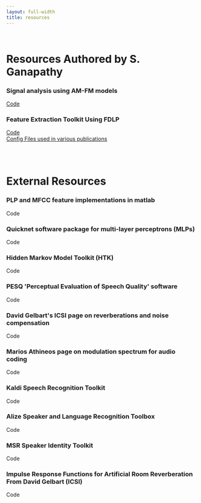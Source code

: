 ```yaml
---
layout: full-width
title: resources
---
```

<br>

# Resources Authored by S. Ganapathy

### Signal analysis using AM-FM models

[Code](https://github.com/iiscleap/SignalAnalysisUsingAm-FM)


### Feature Extraction Toolkit Using FDLP

[Code](https://github.com/iiscleap/FeatureExtractionUsingFDLP)  
[Config Files used in various publications](https://github.com/iiscleap/FeatureExtractionUsingFDLP/tree/master/config)

<br><br>

# External Resources

### PLP and MFCC feature implementations in matlab  
<a STYLE="text-decoration:none" href="http://labrosa.ee.columbia.edu/matlab/rastamat/">Code<font color="#a00000"></font></a>

### Quicknet software package for multi-layer perceptrons (MLPs)  
<a STYLE="text-decoration:none" href="http://www.icsi.berkeley.edu/Speech/qn.html">Code<font color="#a00000"></font></a>

### Hidden Markov Model Toolkit (HTK)  
<a STYLE="text-decoration:none" href="http://htk.eng.cam.ac.uk/download.shtml">Code<font color="#a00000"></font></a>

### PESQ  'Perceptual Evaluation of Speech Quality' software  
<a STYLE="text-decoration:none" href="http://www.pesq.org/">Code<font color="#a00000"></font></a>

### David Gelbart's ICSI page on reverberations and noise compensation  
<a STYLE="text-decoration:none" href="http://www.icsi.berkeley.edu/speech/papers/asru01-meansub-corr.html">Code<font color="#a00000"></font></a>

### Marios Athineos page on modulation spectrum for audio coding
<a STYLE="text-decoration:none" href="http://www.ee.columbia.edu/~marios/modspec/modcodec.html">Code<font color="#a00000"></font></a>

### Kaldi Speech Recognition Toolkit  
<a STYLE="text-decoration:none" href="http://kaldi.sourceforge.net/about.html">Code<font color="#a00000"></font></a>

### Alize Speaker and Language Recognition Toolbox 
<a STYLE="text-decoration:none" href="http://www1.i2r.a-star.edu.sg/~alarcher/Softwares.html">Code<font color="#a00000"></font></a>

### MSR Speaker Identity Toolkit 
<a STYLE="text-decoration:none" href="http://research.microsoft.com/en-us/downloads/a6262fec-03a7-4060-a08c-0b0d037a3f5b/">Code<font color="#a00000"></font></a>

### Impulse Response Functions for Artificial Room Reverberation From David Gelbart (ICSI)  
<a STYLE="text-decoration:none" href="../research/Response_Functions.tgz">Code<font color="#a00000"></font></a><br> <br>